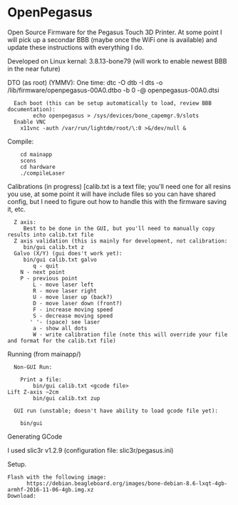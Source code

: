 # OpenPegasus
Open Source Firmware for the Pegasus Touch 3D Printer.  At some point I will pick up a secondar BBB (maybe once the WiFi one is available) and update these instructions with everything I do.

   Developed on Linux kernal: 3.8.13-bone79 (will work to enable newest BBB in the near future)

   DTO (as root) (YMMV):
      One time:
            dtc -O dtb -I dts -o /lib/firmware/openpegasus-00A0.dtbo  -b 0 -@ openpegasus-00A0.dtsi

      Each boot (this can be setup automatically to load, review BBB documentation):
            echo openpegasus > /sys/devices/bone_capemgr.9/slots 
      Enable VNC
	    x11vnc -auth /var/run/lightdm/root/\:0 >&/dev/null &

   Compile:

        cd mainapp
        scons
        cd hardware
        ./compileLaser

   Calibrations (in progress) [calib.txt is a text file; you'll need one for all resins you use, at some point it will have include files so you can have shared config, but I need to figure out how to handle this with the firmware saving it, etc.

      Z axis:
         Best to be done in the GUI, but you'll need to manually copy results into calib.txt file
      Z axis validation (this is mainly for development, not calibration:
         bin/gui calib.txt z
      Galvo (X/Y) (gui does't work yet):
         bin/gui calib.txt galvo 
            q - quit
	    N - next point
	    P - previous point
            L - move laser left
            R - move laser right
            U - move laser up (back?)
            D - move laser down (front?)
            F - increase moving speed
            S - decrease moving speed
           ' '- (space) see laser
            a - show all dots
            W - write calibration file (note this will override your file and format for the calib.txt file)
     
   Running (from mainapp/)

      Non-GUI Run:

        Print a file:
	        bin/gui calib.txt <gcode file>
	Lift Z-axis ~2cm
	        bin/gui calib.txt zup

      GUI run (unstable; doesn't have ability to load gcode file yet):

        bin/gui

Generating GCode

   I used slic3r v1.2.9  (configuration file: slic3r/pegasus.ini)


Setup.

	Flash with the following image:
	      https://debian.beagleboard.org/images/bone-debian-8.6-lxqt-4gb-armhf-2016-11-06-4gb.img.xz
	Download: